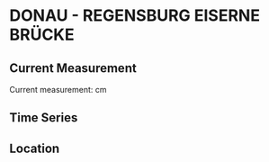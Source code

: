 # DONAU - REGENSBURG EISERNE BRÜCKE

## Current Measurement

Current measurement: <Value topic="rivers/pegel-online/DONAU/REGENSBURG-EISERNE-BRUECKE/measurementValue"/> cm

## Time Series

<TimeSeries topic="rivers/pegel-online/DONAU/REGENSBURG-EISERNE-BRUECKE/measurementValue" period="week" />

## Location

<WorldMap>
  <Marker lat="49.021358796498625" lon="12.101826608059241" labelTopic="rivers/pegel-online/DONAU/REGENSBURG-EISERNE-BRUECKE/measurementValue" />
</WorldMap>
